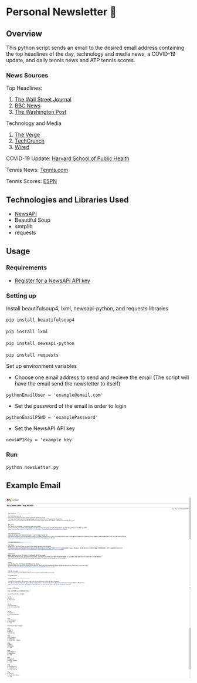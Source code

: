 # Personal Newsletter 📰

## Overview
This python script sends an email to the desired email address containing the top headlines of the day, technology and media news, a COVID-19 update, and daily tennis news and ATP tennis scores.  

### News Sources

Top Headlines:
1. [The Wall Street Journal](https://www.wsj.com/)
2. [BBC News](https://www.bbc.com/news)
3. [The Washington Post](https://www.washingtonpost.com/)

Technology and Media
1. [The Verge](https://www.theverge.com/)
2. [TechCrunch](https://techcrunch.com/)
3. [Wired](https://www.wired.com/)

COVID-19 Update: [Harvard School of Public Health](https://www.hsph.harvard.edu/news/hsph-in-the-news/the-latest-on-the-coronavirus/)

Tennis News: [Tennis.com](https://www.tennis.com/)

Tennis Scores: [ESPN](http://m.espn.com/general/tennis/dailyresults?wjb)

## Technologies and Libraries Used
- [NewsAPI](https://newsapi.org/)
- Beautiful Soup
- smtplib
- requests

## Usage

### Requirements
- [Register for a NewsAPI API key](https://newsapi.org/register)

### Setting up
Install beautifulsoup4, lxml, newsapi-python, and requests libraries

```
pip install beautifulsoup4

pip install lxml

pip install newsapi-python

pip install requests
```

Set up environment variables
- Choose one email address to send and recieve the email (The script will have the email send the newsletter to itself)
```
pythonEmailUser = 'example@email.com'
```
- Set the password of the email in order to login
```
pythonEmailPSWD = 'examplePassword'
```
- Set the NewsAPI API key
```
newsAPIKey = 'example key'
```

### Run
```
python newsLetter.py
```
## Example Email
![emailEx](READMEIMAGES/emailExample.jpg)
![emailEx2](READMEIMAGES/emailExamplecont.png)

